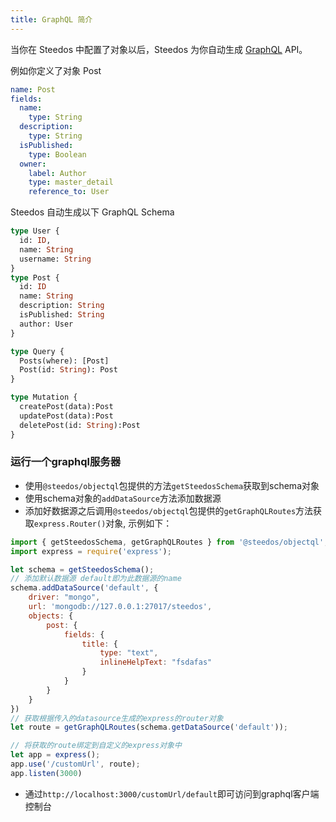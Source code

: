 ```yaml
---
title: GraphQL 简介
---
```


当你在 Steedos 中配置了对象以后，Steedos 为你自动生成 [GraphQL](http://www.graphql.org/) API。

例如你定义了对象 Post

```yaml
name: Post
fields:
  name:
    type: String
  description:
    type: String
  isPublished:
    type: Boolean
  owner:
    label: Author
    type: master_detail
    reference_to: User
```

Steedos 自动生成以下 GraphQL Schema
```graphql
type User {
  id: ID,
  name: String
  username: String
}
type Post {
  id: ID
  name: String
  description: String
  isPublished: String
  author: User
}

type Query {
  Posts(where): [Post]
  Post(id: String): Post
}

type Mutation {
  createPost(data):Post
  updatePost(data):Post
  deletePost(id: String):Post
}
```

### 运行一个graphql服务器
- 使用`@steedos/objectql`包提供的方法`getSteedosSchema`获取到schema对象
- 使用schema对象的`addDataSource`方法添加数据源
- 添加好数据源之后调用`@steedos/objectql`包提供的`getGraphQLRoutes`方法获取`express.Router()`对象, 示例如下：
```js
import { getSteedosSchema, getGraphQLRoutes } from '@steedos/objectql';
import express = require('express');

let schema = getSteedosSchema();
// 添加默认数据源 default即为此数据源的name
schema.addDataSource('default', {
    driver: "mongo",
    url: 'mongodb://127.0.0.1:27017/steedos',
    objects: {
        post: {
            fields: {
                title: {
                    type: "text",
                    inlineHelpText: "fsdafas"
                }
            }
        }
    }
})
// 获取根据传入的datasource生成的express的router对象
let route = getGraphQLRoutes(schema.getDataSource('default'));

// 将获取的route绑定到自定义的express对象中
let app = express();
app.use('/customUrl', route);
app.listen(3000)
```
- 通过`http://localhost:3000/customUrl/default`即可访问到graphql客户端控制台